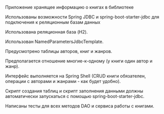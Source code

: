 Приложение хранящее информацию о книгах в библиотеке


Использованы возможности Spring JDBC и spring-boot-starter-jdbc для подключения к реляционным базам данных

Использована реляционная база (H2). 
 
Использован NamedParametersJdbcTemplate.

Предусмотрено таблицы авторов, книг и жанров.

Предполагается отношение многие-к-одному (у книги один автор и жанр). 

Интерфейс выполняется на Spring Shell (CRUD книги обязателен, операции с авторами и жанрами - как будет удобно).

Скрипт создания таблиц и скрипт заполнения данными должны автоматически запускаться с помощью spring-boot-starter-jdbc.

Написаны тесты для всех методов DAO и сервиса работы с книгами.